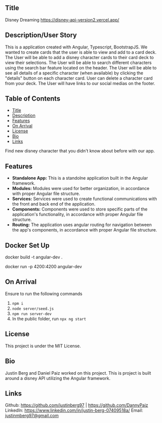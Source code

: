 ## Title

Disney Dreaming
https://disney-api-version2.vercel.app/
## Description/User Story

This is a application created with Angular, Typescript, BootstrapJS.
We wanted to create cards that the user is able to view and add to a card deck.
The User will be able to add a disney character cards to their card deck to view their selections.
The User will be able to search different characters using the search bar feature located on the header.
The User will be able to see all details of a specific character (when available) by clicking the "details" button on each character card.
User can delete a character card from your deck.
The User will have links to our social medias on the footer.

## Table of Contents
- [Title](#title)
- [Description](#description)
- [Features](#features)
- [On Arrival](#on-arrival)
- [License](#license)
- [Bio](#bio)
- [Links](#links)

Find new disney character that you didn't know about before with our app.

## Features 

- **Standalone App:** This is a standolne application built in the Angular framework.
- **Modules:** Modules were used for better organization, in accordance with proper Angular file structure.
- **Services:** Services were used to create functional communications with the front and back end of the application.
- **Components:** Components were used to store specific parts of the application's functionality, in accordance with proper Angular file structure.
- **Routing:** The application uses angular routing for navigation between the app's components, in accordance with proper Angular file structure.


## Docker Set Up

docker build -t angular-dev .

docker run -p 4200:4200 angular-dev

## On Arrival 
Ensure to run the following commands 

1. `npm i` 
2. `node server/seed.js` 
3. `npm run server-dev`
4. In the public folder, run `npx ng start`

## License

This project is under the MIT License. 

## Bio

Justin Berg and Daniel Paiz worked on this project.  This is project is built around a disney API utilizing the Angular framework.

## Links 

Github: https://github.com/justinberg97  | https://github.com/DannyPaiz
LinkedIn: https://www.linkedin.com/in/justin-berg-07409518a/
Email: justinmberg97@gmail.com
